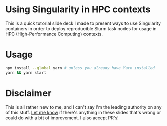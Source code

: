 # Using Singularity in HPC contexts

This is a quick tutorial slide deck I made to present ways to use Singularity
containers in order to deploy reproducible Slurm task nodes for usage in HPC
(High-Performance Computing) contexts.

# Usage

```sh
npm install --global yarn # unless you already have Yarn installed
yarn && yarn start
```

# Disclaimer

This is all rather new to me, and I can't say I'm the leading authority on any
of this stuff. [Let me know](mailto:matei@gard.us) if there's anything in these
slides that's wrong or could do with a bit of improvement. I also accept PR's!
